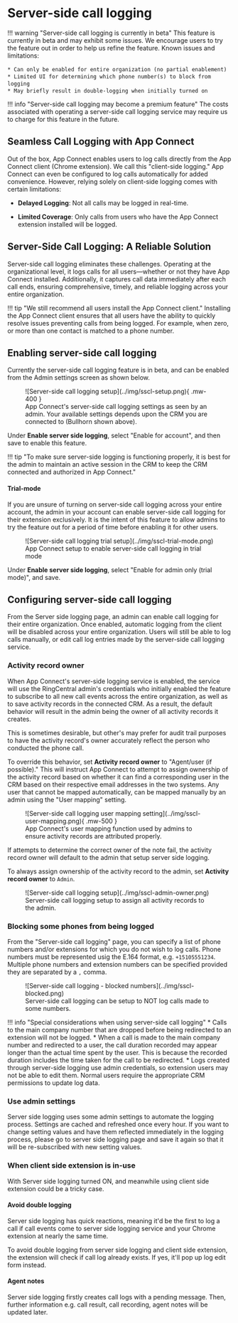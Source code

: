 # Server-side call logging

!!! warning "Server-side call logging is currently in beta"
    This feature is currently in beta and may exhibit some issues. We encourage users to try the feature out in order to help us refine the feature. Known issues and limitations:
    
	* Can only be enabled for entire organization (no partial enablement)
	* Limited UI for determining which phone number(s) to block from logging
	* May briefly result in double-logging when initially turned on
	
!!! info "Server-side call logging may become a premium feature"
    The costs associated with operating a server-side call logging service may require us to charge for this feature in the future. 
	
## Seamless Call Logging with App Connect

Out of the box, App Connect enables users to log calls directly from the App Connect client (Chrome extension). We call this "client-side logging." App Connect can even be configured to log calls automatically for added convenience. However, relying solely on client-side logging comes with certain limitations:

* **Delayed Logging**: Not all calls may be logged in real-time.

* **Limited Coverage**: Only calls from users who have the App Connect extension installed will be logged.

## Server-Side Call Logging: A Reliable Solution

Server-side call logging eliminates these challenges. Operating at the organizational level, it logs calls for all users—whether or not they have App Connect installed. Additionally, it captures call data immediately after each call ends, ensuring comprehensive, timely, and reliable logging across your entire organization.

!!! tip "We still recommend all users install the App Connect client."
    Installing the App Connect client ensures that all users have the ability to quickly resolve issues preventing calls from being logged. For example, when zero, or more than one contact is matched to a phone number. 

## Enabling server-side call logging

Currently the server-side call logging feature is in beta, and can be enabled from the Admin settings screen as shown below. 

<figure markdown>
  ![Server-side call logging setup](../img/sscl-setup.png){ .mw-400 }
  <figcaption>App Connect's server-side call logging settings as seen by an admin. Your available settings depends upon the CRM you are connected to (Bullhorn shown above).</figcaption>
</figure>

Under **Enable server side logging**, select "Enable for account", and then save to enable this feature.

!!! tip "To make sure server-side logging is functioning properly, it is best for the admin to maintain an active session in the CRM to keep the CRM connected and authorized in App Connect."

#### Trial-mode

If you are unsure of turning on server-side call logging across your entire account, the admin in your account can enable server-side call logging for their extension exclusively. It is the intent of this feature to allow admins to try the feature out for a period of time before enabling it for other users. 

<figure markdown>
  ![Server-side call logging trial setup](../img/sscl-trial-mode.png)
  <figcaption>App Connect setup to enable server-side call logging in trial mode</figcaption>
</figure>

Under **Enable server side logging**, select "Enable for admin only (trial mode)", and save.

## Configuring server-side call logging

From the Server side logging page, an admin can enable call logging for their entire organization. Once enabled, automatic logging from the client will be disabled across your entire organization. Users will still be able to log calls manually, or edit call log entries made by the server-side call logging service. 

### Activity record owner

When App Connect's server-side logging service is enabled, the service will use the RingCentral admin's credentials who initially enabled the feature to subscribe to all new call events across the entire organization, as well as to save activity records in the connected CRM. As a result, the default behavior will result in the admin being the owner of all activity records it creates.

This is sometimes desirable, but other's may prefer for audit trail purposes to have the activity record's owner accurately reflect the person who conducted the phone call.

To override this behavior, set **Activity record owner** to "Agent/user (if possible)." This will instruct App Connect to attempt to assign ownership of the activity record based on whether it can find a corresponding user in the CRM based on their respective email addresses in the two systems. Any user that cannot be mapped automatically, can be mapped manually by an admin using the "User mapping" setting.

<figure markdown>
  ![Server-side call logging user mapping setting](../img/sscl-user-mapping.png){ .mw-500 }
  <figcaption>App Connect's user mapping function used by admins to ensure activity records are attributed properly.</figcaption>
</figure>

If attempts to determine the correct owner of the note fail, the activity record owner will default to the admin that setup server side logging.

To always assign ownership of the activity record to the admin, set **Activity record owner** to `Admin`. 

<figure markdown>
  ![Server-side call logging setup](../img/sscl-admin-owner.png)
  <figcaption>Server-side call logging setup to assign all activity records to the admin.</figcaption>
</figure>

### Blocking some phones from being logged

From the "Server-side call logging" page, you can specify a list of phone numbers and/or extensions for which you do not wish to log calls. Phone numbers must be represented usig the E.164 format, e.g. `+15105551234`. Multiple phone numbers and extension numbers can be specified provided they are separated by a `,` comma. 

<figure markdown>
  ![Server-side call logging - blocked numbers](../img/sscl-blocked.png)
  <figcaption>Server-side call logging can be setup to NOT log calls made to some numbers.</figcaption>
</figure>

!!! info "Special considerations when using server-side call logging"
    * Calls to the main company number that are dropped before being redirected to an extension will not be logged.
    * When a call is made to the main company number and redirected to a user, the call duration recorded may appear longer than the actual time spent by the user. This is because the recorded duration includes the time taken for the call to be redirected.
    * Logs created through server-side logging use admin credentials, so extension users may not be able to edit them. Normal users require the appropriate CRM permissions to update log data.

### Use admin settings

Server side logging uses some admin settings to automate the logging process. Settings are cached and refreshed once every hour. If you want to change setting values and have them reflected immediately in the logging process, please go to server side logging page and save it again so that it will be re-subscribed with new setting values.  

### When client side extension is in-use

With Server side logging turned ON, and meanwhile using client side extension could be a tricky case.

#### Avoid double logging

Server side logging has quick reactions, meaning it'd be the first to log a call if call events come to server side logging service and your Chrome extension at nearly the same time.

To avoid double logging from server side logging and client side extension, the extension will check if call log already exists. If yes, it'll pop up log edit form instead.

#### Agent notes

Server side logging firstly creates call logs with a pending message. Then, further information e.g. call result, call recording, agent notes will be updated later. 
